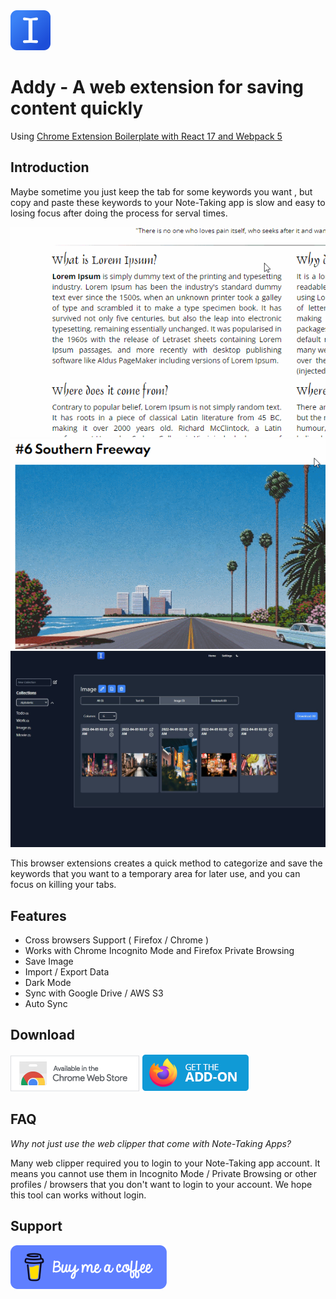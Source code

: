 <img src="./image/icon-128.png" width="64"/>

# Addy - A web extension for saving content quickly

Using [Chrome Extension Boilerplate with React 17 and Webpack 5](https://github.com/lxieyang/chrome-extension-boilerplate-react)

## Introduction

Maybe sometime you just keep the tab for some keywords you want , but copy and paste these keywords to your Note-Taking app is slow and easy to losing focus after doing the process for serval times.

![Preview](./image/preview.gif)
![Preview 2](./image/preview-2.gif)
![Panel](./image/panel.jpg)

This browser extensions creates a quick method to categorize and save the keywords that you want to a temporary area for later use, and you can focus on killing your tabs.

## Features

- Cross browsers Support ( Firefox / Chrome )
- Works with Chrome Incognito Mode and Firefox Private Browsing
- Save Image
- Import / Export Data
- Dark Mode
- Sync with Google Drive / AWS S3
- Auto Sync

## Download

[<img src="./image/chrome.png">](https://chrome.google.com/webstore/detail/addy/aeopkajhbaodnaelhbblokdngiapbglk)
[<img src="./image/firefox.png">](https://addons.mozilla.org/firefox/addon/addy/)

## FAQ

_Why not just use the web clipper that come with Note-Taking Apps?_

Many web clipper required you to login to your Note-Taking app account. It means you cannot use them in Incognito Mode / Private Browsing or other profiles / browsers that you don't want to login to your account. We hope this tool can works without login.

## Support

[<img src="./image/bmac.png">](https://www.buymeacoffee.com/hkben)
